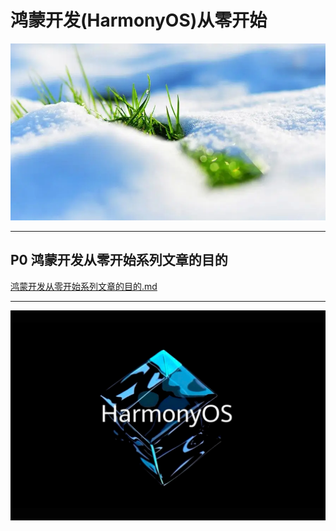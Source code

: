 # 鸿蒙开发(HarmonyOS)从零开始


<img src="image/flower.png">


---

## P0 鸿蒙开发从零开始系列文章的目的

[鸿蒙开发从零开始系列文章的目的.md](./鸿蒙开发从零开始系列文章的目的/鸿蒙开发从零开始系列文章的目的.md)

---



<img src="image/harmony_os_002.png">


